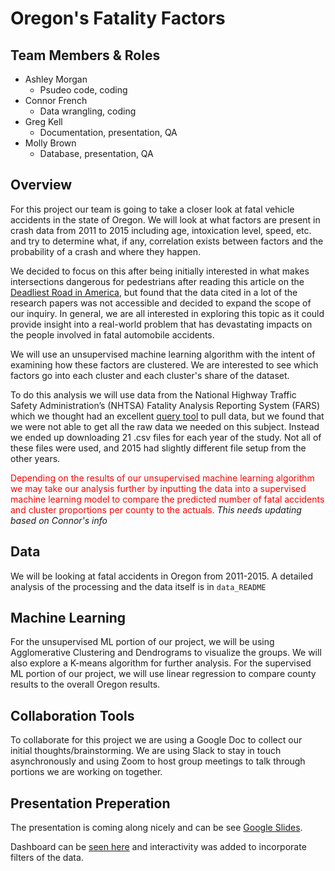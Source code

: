 # Oregon's Fatality Factors

## Team Members & Roles
- Ashley Morgan
    - Psudeo code, coding
- Connor French
    - Data wrangling, coding
- Greg Kell
    - Documentation, presentation, QA
- Molly Brown
    - Database, presentation, QA


## Overview
For this project our team is going to take a closer look at fatal vehicle accidents in the state of Oregon. We will look at what factors are present in crash data from 2011 to 2015 including age, intoxication level, speed, etc. and try to determine what, if any, correlation exists between factors and the probability of a crash and where they happen.

We decided to focus on this after being initially interested in what makes intersections dangerous for pedestrians after reading this article on the <a href="https://www.google.com/url?q=https://www.vox.com/23178764/florida-us19-deadliest-pedestrian-fatality-crisis?fbclid%3DIwAR01wf7MAKZq0WSfzcHIXdFbYVJIQZu4Tfx4n5NoxRreMgKYhDvdrX1_LmQ&sa=D&source=docs&ust=1660099190520573&usg=AOvVaw1brG1VsDvkzz6zmrkaunKn">Deadliest Road in America</a>, but found that the data cited in a lot of the research papers was not accessible and decided to expand the scope of our inquiry. In general, we are all interested in exploring this topic as it could provide insight into a real-world problem that has devastating impacts on the people involved in fatal automobile accidents.

We will use an unsupervised machine learning algorithm with the intent of examining how these factors are clustered. We are interested to see which factors go into each cluster and each cluster's share of the dataset. 

To do this analysis we will use data from the National Highway Traffic Safety Administration’s (NHTSA) Fatality Analysis Reporting System (FARS) which we thought had an excellent <a href="https://www.google.com/url?q=https://cdan.dot.gov/query&sa=D&source=docs&ust=1660099224827534&usg=AOvVaw20YALS4-fo7wnJHcGq-CRR">query tool</a> to pull data, but we found that we were not able to get all the raw data we needed on this subject. Instead we ended up downloading 21 .csv files for each year of the study. Not all of these files were used, and 2015 had slightly different file setup from the other years.  

<span style="color: red;">Depending on the results of our unsupervised machine learning algorithm we may take our analysis further by inputting the data into a supervised machine learning model to compare the predicted number of fatal accidents and cluster proportions per county to the actuals.</span>  *This needs updating based on Connor's info*

## Data
We will be looking at fatal accidents in Oregon from 2011-2015. A detailed analysis of the processing and the data itself is in `data_README`

## Machine Learning
For the unsupervised ML portion of our project, we will be using Agglomerative Clustering and Dendrograms to visualize the groups. We will also explore a K-means algorithm for further analysis. For the supervised ML portion of our project, we will use linear regression to compare county results to the overall Oregon results.

## Collaboration Tools
To collaborate for this project we are using a Google Doc to collect our initial thoughts/brainstorming. We are using Slack to stay in touch asynchronously and using Zoom to host group meetings to talk through portions we are working on together.


## Presentation Preperation
The presentation is coming along nicely and can be see <a href="https://docs.google.com/presentation/d/1sumsFd5GnrvDwHLD4QbD8gdcZRA34VOBbRvQ7aJMU50/edit#slide=id.p1">Google Slides</a>.

Dashboard can be <a href="https://public.tableau.com/app/profile/greg.kell1682/viz/OregonAutoFatalaties/Dashboard1?publish=yes">seen here</a> and interactivity was added to incorporate filters of the data.

